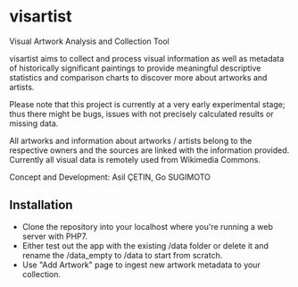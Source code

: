 # visartist
Visual Artwork Analysis and Collection Tool

visartist aims to collect and process visual information as well as metadata of historically significant paintings to provide meaningful descriptive statistics and comparison charts to discover more about artworks and artists.

Please note that this project is currently at a very early experimental stage; thus there might be bugs, issues with not precisely calculated results or missing data.

All artworks and information about artworks / artists belong to the respective owners and the sources are linked with the information provided. Currently all visual data is remotely used from Wikimedia Commons.

Concept and Development: Asil ÇETIN, Go SUGIMOTO

## Installation
- Clone the repository into your localhost where you're running a web server with PHP7.
- Either test out the app with the existing /data folder or delete it and rename the /data_empty to /data to start from scratch.
- Use "Add Artwork" page to ingest new artwork metadata to your collection.